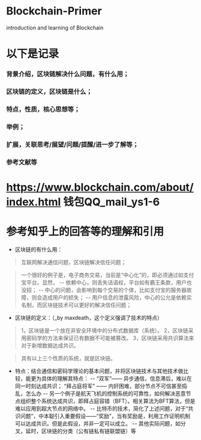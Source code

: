 # Blockchain-Primer
introduction and learning of Blockchain


# 以下是记录

### 背景介绍，区块链解决什么问题，有什么用；
### 区块链的定义，区块链是什么；
### 特点，性质，核心思想等；
### 举例；
### 扩展，关联思考/展望/问题/提醒/进一步了解等；
### 参考文献等

https://www.blockchain.com/about/index.html
钱包QQ_mail_ys1-6
=====================

# 参考知乎上的回答等的理解和引用

- 区块链的有什么用：
> 互联网解决通信问题，区块链解决信任问题；
 
> 一个很好的例子是，电子商务交易，当前是“中心化”的，即必须通过如支付宝平台。显然，
-- 依赖中心，则丢失话语权，平台如有霸王条款，用户也没招；
-- 中心的问题，会影响到每个交易的个体，比如支付宝的服务器故障，则会造成用户的损失；
-- 用户信息的泄露风险，中心的公允是依赖实名制，而区块链技术可以更好的解决信任问题；
 
- 区块链的定义：（_by maxdeath，这个定义强调了技术的特点）
> 1，区块链是一个放在非安全环境中的分布式数据库（系统）。
> 2，区块链采用密码学的方法来保证已有数据不可能被篡改。
> 3，区块链采用共识算法来对于新增数据达成共识。
  
> 具有以上三个性质的系统，就是区块链。

- 特点：结合通信和密码学理论的基本问题，并将区块链技术与其他技术做比较，能更为具体的理解其特点：
-- “双军”—— 异步通信，信息滞后，难以在同一时刻达成共识； “拜占庭将军” —— 内奸困难，部分节点不可信甚至捣乱，怎么办
-- 另一个例子是航天飞机的控制系统的可靠性，如何解决恶意节点组织整个系统达成共识，即拜占庭容错（BFT）。相关算法为BFT算法，但是难以应用到超大节点的网络中。
-- 比特币的技术，简化了上述问题，对于“共识问题”，中本聪引入重要假设——“奖励”，当有奖励是，利用工作证明机制可以达成共识。但是此假设，并非一定可以成立。
-- 其他实际问题，如分叉，延时，区块链的分类（公有链私有链联盟链）等

